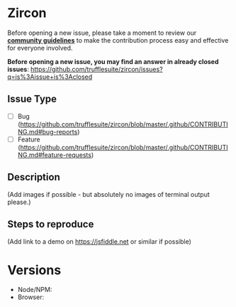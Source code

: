 # Zircon

Before opening a new issue, please take a moment to review our [**community guidelines**](https://github.com/trufflesuite/zircon/blob/master/.github/CONTRIBUTING.md) to make the contribution process easy and effective for everyone involved.

**Before opening a new issue, you may find an answer in already closed issues**:
https://github.com/trufflesuite/zircon/issues?q=is%3Aissue+is%3Aclosed

## Issue Type

- [ ] Bug (https://github.com/trufflesuite/zircon/blob/master/.github/CONTRIBUTING.md#bug-reports)
- [ ] Feature (https://github.com/trufflesuite/zircon/blob/master/.github/CONTRIBUTING.md#feature-requests)

## Description

(Add images if possible - but absolutely no images of terminal output please.)

## Steps to reproduce

(Add link to a demo on https://jsfiddle.net or similar if possible)

# Versions

- Node/NPM:
- Browser:
